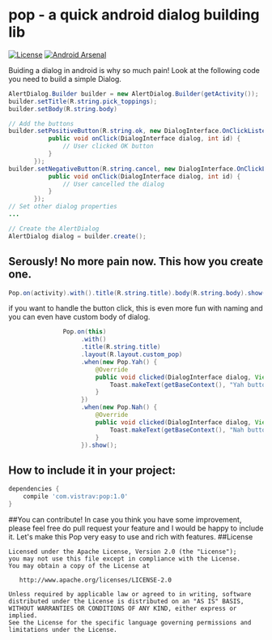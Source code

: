 # pop - a quick android dialog building lib
[![License](https://img.shields.io/badge/license-Apache%202-blue.svg)](https://www.apache.org/licenses/LICENSE-2.0) [![Android Arsenal](https://img.shields.io/badge/Android%20Arsenal-Pop-green.svg?style=true)](https://android-arsenal.com/details/1/3400)

Buiding a dialog in android is why so much pain! Look at the following code you need to build a simple Dialog.
```java
AlertDialog.Builder builder = new AlertDialog.Builder(getActivity());
builder.setTitle(R.string.pick_toppings);
builder.setBody(R.string.body)

// Add the buttons
builder.setPositiveButton(R.string.ok, new DialogInterface.OnClickListener() {
           public void onClick(DialogInterface dialog, int id) {
               // User clicked OK button
           }
       });
builder.setNegativeButton(R.string.cancel, new DialogInterface.OnClickListener() {
           public void onClick(DialogInterface dialog, int id) {
               // User cancelled the dialog
           }
       });
// Set other dialog properties
...

// Create the AlertDialog
AlertDialog dialog = builder.create();
```

## Serously! No more pain now. This how you create one.

```java
Pop.on(activity).with().title(R.string.title).body(R.string.body).show();
```
if you want to handle the button click, this is even more fun with naming and you can even have custom body of dialog.
```java
               Pop.on(this)
                    .with()
                    .title(R.string.title)
                    .layout(R.layout.custom_pop)
                    .when(new Pop.Yah() {
                        @Override
                        public void clicked(DialogInterface dialog, View view) {
                            Toast.makeText(getBaseContext(), "Yah button clicked", Toast.LENGTH_LONG).show();
                        }
                    })
                    .when(new Pop.Nah() {
                        @Override
                        public void clicked(DialogInterface dialog, View view) {
                            Toast.makeText(getBaseContext(), "Nah button clicked", Toast.LENGTH_LONG).show();
                        }
                    }).show();
```
## How to include it in your project:

```groovy
dependencies {
	compile 'com.vistrav:pop:1.0'
}
``` 
##You can contribute!
In case you think you have some improvement, please feel free do pull request your feature and I would be happy to include it. Let's make this Pop very easy to use and rich with features.
##License

    Licensed under the Apache License, Version 2.0 (the "License");
    you may not use this file except in compliance with the License.
    You may obtain a copy of the License at

       http://www.apache.org/licenses/LICENSE-2.0

    Unless required by applicable law or agreed to in writing, software
    distributed under the License is distributed on an "AS IS" BASIS,
    WITHOUT WARRANTIES OR CONDITIONS OF ANY KIND, either express or implied.
    See the License for the specific language governing permissions and
    limitations under the License.
